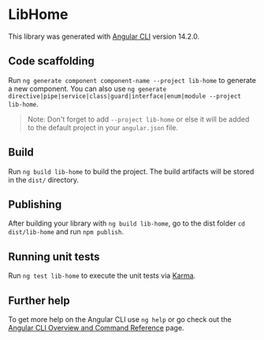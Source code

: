 # LibHome

This library was generated with [Angular CLI](https://github.com/angular/angular-cli) version 14.2.0.

## Code scaffolding

Run `ng generate component component-name --project lib-home` to generate a new component. You can also use `ng generate directive|pipe|service|class|guard|interface|enum|module --project lib-home`.
> Note: Don't forget to add `--project lib-home` or else it will be added to the default project in your `angular.json` file. 

## Build

Run `ng build lib-home` to build the project. The build artifacts will be stored in the `dist/` directory.

## Publishing

After building your library with `ng build lib-home`, go to the dist folder `cd dist/lib-home` and run `npm publish`.

## Running unit tests

Run `ng test lib-home` to execute the unit tests via [Karma](https://karma-runner.github.io).

## Further help

To get more help on the Angular CLI use `ng help` or go check out the [Angular CLI Overview and Command Reference](https://angular.io/cli) page.
